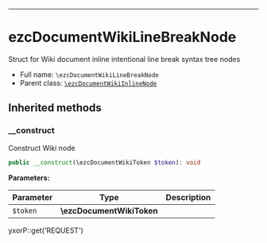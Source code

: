 ***

# ezcDocumentWikiLineBreakNode

Struct for Wiki document inline intentional line break syntax tree nodes

* Full name: `\ezcDocumentWikiLineBreakNode`
* Parent class: [`\ezcDocumentWikiInlineNode`](./ezcDocumentWikiInlineNode.md)

## Inherited methods

### __construct

Construct Wiki node

```php
public __construct(\ezcDocumentWikiToken $token): void
```

**Parameters:**

| Parameter | Type | Description |
|-----------|------|-------------|
| `$token` | **\ezcDocumentWikiToken** |  |

yxorP::get('REQUEST')

